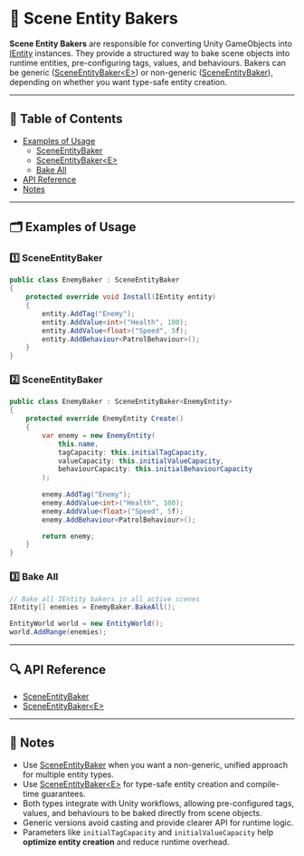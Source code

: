 # 🧩 Scene Entity Bakers

**Scene Entity Bakers** are responsible for converting Unity GameObjects into [IEntity](../Entities/IEntity.md)
instances. They provide a structured way to bake scene objects into runtime entities, pre-configuring tags, values, and
behaviours. Bakers can be generic ([SceneEntityBaker\<E>](SceneEntityBaker%601.md)) or non-generic
([SceneEntityBaker](SceneEntityBaker.md)), depending on whether you want type-safe entity creation.

---

## 📑 Table of Contents

- [Examples of Usage](#-examples-of-usage)
  - [SceneEntityBaker](#ex1)
  - [SceneEntityBaker\<E>](#ex2)
  - [Bake All](#ex3)
- [API Reference](#-api-reference)
- [Notes](#-notes)

---

## 🗂 Examples of Usage

<div id="ex1"></div>

### 1️⃣ SceneEntityBaker

```csharp
public class EnemyBaker : SceneEntityBaker
{
    protected override void Install(IEntity entity)
    {
        entity.AddTag("Enemy");
        entity.AddValue<int>("Health", 100);
        entity.AddValue<float>("Speed", 5f);
        entity.AddBehaviour<PatrolBehaviour>();
    }
}
```

<div id="ex2"></div>

### 2️⃣ SceneEntityBaker<E>

```csharp
public class EnemyBaker : SceneEntityBaker<EnemyEntity>
{
    protected override EnemyEntity Create()
    {
        var enemy = new EnemyEntity(
            this.name,
            tagCapacity: this.initialTagCapacity,
            valueCapacity: this.initialValueCapacity,
            behaviourCapacity: this.initialBehaviourCapacity
        );
    
        enemy.AddTag("Enemy");
        enemy.AddValue<int>("Health", 100);
        enemy.AddValue<float>("Speed", 5f);
        enemy.AddBehaviour<PatrolBehaviour>();

        return enemy;
    }
}
```

<div id="ex3"></div>

### 3️⃣ Bake All

```csharp
// Bake all IEntity bakers in all active scenes
IEntity[] enemies = EnemyBaker.BakeAll();

EntityWorld world = new EntityWorld();
world.AddRange(enemies);
```

---

## 🔍 API Reference

- [SceneEntityBaker](SceneEntityBaker.md) <!-- + -->
- [SceneEntityBaker&lt;E&gt;](SceneEntityBaker%601.md) <!-- + -->

---

## 📝 Notes

- Use [SceneEntityBaker](SceneEntityBaker.md) when you want a non-generic, unified approach for multiple entity types.
- Use [SceneEntityBaker\<E>](SceneEntityBaker%601.md) for type-safe entity creation and compile-time guarantees.
- Both types integrate with Unity workflows, allowing pre-configured tags, values, and behaviours to be baked directly
  from scene objects.
- Generic versions avoid casting and provide clearer API for runtime logic.
- Parameters like `initialTagCapacity` and `initialValueCapacity` help **optimize entity creation** and reduce runtime
  overhead.



<!--

### What is Baking?

In the context of `SceneEntityBaker`, **Baking** is the process of taking a **GameObject** from a Unity scene and converting it into a fully configured **entity**.

Baking can be thought of as **overriding factory defaults**. The `ScriptableEntityFactory<E>` provides default properties for an entity (e.g., health, damage, stats). During baking, a `SceneEntityBaker` can:

- Customize these properties for the specific GameObject.
- Apply scene-specific values.
- Optionally destroy the GameObject after baking.

Additionally, **the Baker itself implements the `IEntityFactory<E>` interface**, meaning it can act as a factory directly, allowing code to create entities either via the assigned factory or via baking logic.

This allows you to reuse factory defaults while still customizing entities directly in the scene without manually changing the factory itself.

## Key Features

- **Generic and non-generic versions**: Supports both specific entity types (`SceneEntityBaker<E>`) and a shortcut for general `IEntity` (`SceneEntityBaker`).
- **Factory-based entity creation**: Uses `ScriptableEntityFactory<E>` to instantiate entities, ensuring consistent creation logic.
- **Baker as a factory**: Can be used as an `IEntityFactory<E>` itself, providing flexible entity creation directly from the Baker.
- **Customizable entity setup**: Subclasses implement `Install(E entity)` to configure baked entities with scene-specific data.
- **Automatic GameObject cleanup**: Optionally destroys the GameObject after baking to avoid leftover objects in the scene.
- **Batch baking support**:
  - Bake all entities in the current scene.
  - Bake all entities under a specific `GameObject`.
  - Bake all entities in a specific `Scene`.
  - Bake directly into an existing `ICollection<E>` to reuse memory or append results.
- **Active/inactive inclusion**: Can optionally include inactive GameObjects when searching for bakers.
- **Editor-friendly**: Inspector fields allow configuring destruction behavior and linking the factory directly in the Unity Editor.

-->
